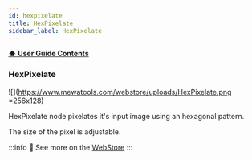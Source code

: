 ```yaml
---
id: hexpixelate
title: HexPixelate
sidebar_label: HexPixelate
---
```


**[:arrow_up: User Guide Contents](../user-guide.md)**

### HexPixelate

![](https://www.mewatools.com/webstore/uploads/HexPixelate.png =256x128)

HexPixelate node pixelates it's input image using an hexagonal pattern.




The size of the pixel is adjustable.

:::info
:link: See more on the [WebStore](https://www.mewatools.com/webstore/index.php?view=HexPixelate)
:::

